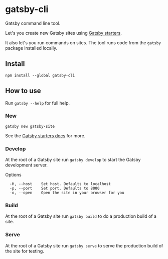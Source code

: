 # gatsby-cli

Gatsby command line tool.

Let's you create new Gatsby sites using
[Gatsby starters](https://www.gatsbyjs.org/docs/gatsby-starters/).

It also let's you run commands on sites. The tool runs code from the `gatsby`
package installed locally.

## Install

`npm install --global gatsby-cli`

## How to use

Run `gatsby --help` for full help.

### New

`gatsby new gatsby-site`

See the [Gatsby starters docs](https://www.gatsbyjs.org/docs/gatsby-starters/)
for more.

### Develop

At the root of a Gatsby site run `gatsby develop` to start the Gatsby
development server.

Options
```
  -H, --host    Set host. Defaults to localhost
  -p, --port    Set port. Defaults to 8000
  -o, --open    Open the site in your browser for you
 ```

### Build

At the root of a Gatsby site run `gatsby build` to do a production build of a
site.

### Serve

At the root of a Gatsby site run `gatsby serve` to serve the production build of
the site for testing.
